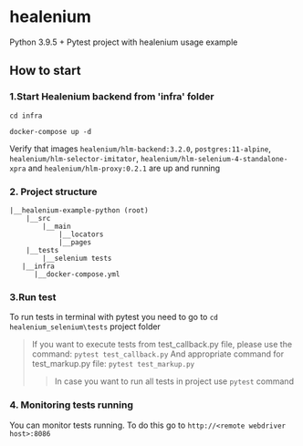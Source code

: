# healenium
Python 3.9.5 + Pytest project with healenium usage example 

## How to start
### 1.Start Healenium backend from 'infra' folder

```cd infra```

```docker-compose up -d```

Verify that images ```healenium/hlm-backend:3.2.0```, ```postgres:11-alpine```, ```healenium/hlm-selector-imitator```, ```healenium/hlm-selenium-4-standalone-xpra``` and ```healenium/hlm-proxy:0.2.1``` are up and running

### 2. Project structure
```
|__healenium-example-python (root)
	|__src
        |__main
            |__locators
            |__pages
    |__tests
        |__selenium tests
   |__infra
      |__docker-compose.yml

``` 
			   
### 3.Run test
To run tests in terminal with pytest you need to go to ```cd healenium_selenium\tests``` project folder

> If you want to execute tests from test_callback.py file, please use the command: ```pytest test_callback.py```
> And appropriate command for test_markup.py file: ```pytest test_markup.py```
>> In case you want to run all tests in project use ```pytest``` command

### 4. Monitoring tests running
You can monitor tests running. To do this go to ```http://<remote webdriver host>:8086```
